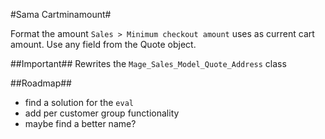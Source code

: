 #Sama Cartminamount#

Format the amount `Sales > Minimum checkout amount` uses as current cart amount.
Use any field from the Quote object.

##Important##
Rewrites the `Mage_Sales_Model_Quote_Address` class

##Roadmap##
- find a solution for the `eval`
- add per customer group functionality
- maybe find a better name?
